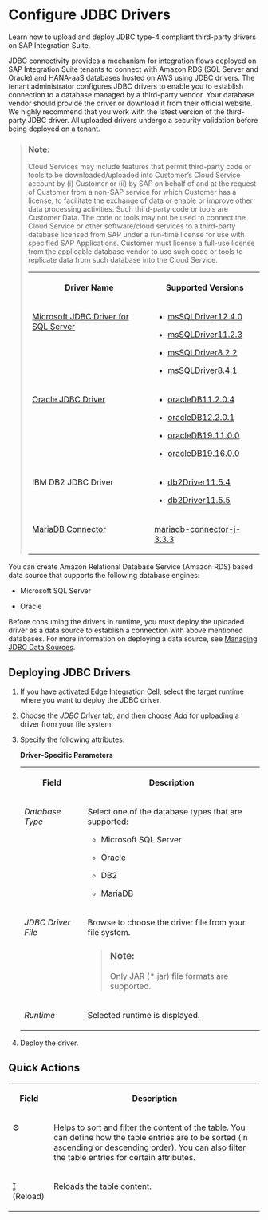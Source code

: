 <!-- loio77c7d9550e12494eb600ec82496ef215 -->

<link rel="stylesheet" type="text/css" href="../css/sap-icons.css"/>

# Configure JDBC Drivers

Learn how to upload and deploy JDBC type-4 compliant third-party drivers on SAP Integration Suite.

JDBC connectivity provides a mechanism for integration flows deployed on SAP Integration Suite tenants to connect with Amazon RDS \(SQL Server and Oracle\) and HANA-aaS databases hosted on AWS using JDBC drivers. The tenant administrator configures JDBC drivers to enable you to establish connection to a database managed by a third-party vendor. Your database vendor should provide the driver or download it from their official website. We highly recommend that you work with the latest version of the third-party JDBC driver. All uploaded drivers undergo a security validation before being deployed on a tenant.

> ### Note:  
> Cloud Services may include features that permit third-party code or tools to be downloaded/uploaded into Customer’s Cloud Service account by \(i\) Customer or \(ii\) by SAP on behalf of and at the request of Customer from a non-SAP service for which Customer has a license, to facilitate the exchange of data or enable or improve other data processing activities. Such third-party code or tools are Customer Data. The code or tools may not be used to connect the Cloud Service or other software/cloud services to a third-party database licensed from SAP under a run-time license for use with specified SAP Applications. Customer must license a full-use license from the applicable database vendor to use such code or tools to replicate data from such database into the Cloud Service.
> 
> 
> <table>
> <tr>
> <th valign="top">
> 
> Driver Name
> 
> </th>
> <th valign="top">
> 
> Supported Versions
> 
> </th>
> </tr>
> <tr>
> <td valign="top">
> 
> [Microsoft JDBC Driver for SQL Server](https://learn.microsoft.com/en-us/sql/connect/jdbc/release-notes-for-the-jdbc-driver?view=sql-server-ver15#82) 
> 
> </td>
> <td valign="top">
> 
> -   [msSQLDriver12.4.0](https://repo1.maven.org/maven2/com/microsoft/sqlserver/mssql-jdbc/12.4.0.jre8)
> -   [msSQLDriver11.2.3](https://repo1.maven.org/maven2/com/microsoft/sqlserver/mssql-jdbc/11.2.3.jre8)
> -   [msSQLDriver8.2.2](https://repo1.maven.org/maven2/com/microsoft/sqlserver/mssql-jdbc/8.2.2.jre8/)
> 
> -   [msSQLDriver8.4.1](https://repo1.maven.org/maven2/com/microsoft/sqlserver/mssql-jdbc/8.4.1.jre8/)
> 
> 
> 
> 
> </td>
> </tr>
> <tr>
> <td valign="top">
> 
> [Oracle JDBC Driver](https://www.oracle.com/database/technologies/appdev/jdbc-downloads.html)
> 
> </td>
> <td valign="top">
> 
> -   [oracleDB11.2.0.4](https://repo1.maven.org/maven2/com/oracle/database/jdbc/ojdbc6/)
> 
> -   [oracleDB12.2.0.1](https://repo1.maven.org/maven2/com/oracle/database/jdbc/ojdbc8/12.2.0.1/)
> 
> -   [oracleDB19.11.0.0](https://repo1.maven.org/maven2/com/oracle/database/jdbc/ojdbc8/19.11.0.0/)
> 
> -   [oracleDB19.16.0.0](https://repo1.maven.org/maven2/com/oracle/database/jdbc/ojdbc8/19.16.0.0/)
> 
> 
> 
> 
> </td>
> </tr>
> <tr>
> <td valign="top">
> 
> IBM DB2 JDBC Driver
> 
> </td>
> <td valign="top">
> 
> -   [db2Driver11.5.4](https://www.ibm.com/support/pages/node/6241980)
> 
> -   [db2Driver11.5.5](https://www.ibm.com/support/pages/node/6438025)
> 
> 
> 
> 
> </td>
> </tr>
> <tr>
> <td valign="top">
> 
> [MariaDB Connector](https://www.mariadb.com/docs/server/release-notes/mariadb-connector-j-3-3/3-3-3/) 
> 
> </td>
> <td valign="top">
> 
> [mariadb-connector-j-3.3.3](https://dlm.mariadb.com/browse/java8_connector/293/1970/) 
> 
> </td>
> </tr>
> </table>

You can create Amazon Relational Database Service \(Amazon RDS\) based data source that supports the following database engines:

-   Microsoft SQL Server

-   Oracle


Before consuming the drivers in runtime, you must deploy the uploaded driver as a data source to establish a connection with above mentioned databases. For more information on deploying a data source, see [Managing JDBC Data Sources](managing-jdbc-data-sources-4c873fa.md).



<a name="loio77c7d9550e12494eb600ec82496ef215__section_h2l_l4l_cfb"/>

## Deploying JDBC Drivers

1.  If you have activated Edge Integration Cell, select the target runtime where you want to deploy the JDBC driver.

2.  Choose the *JDBC Driver* tab, and then choose *Add* for uploading a driver from your file system.

3.  Specify the following attributes:

    **Driver-Specific Parameters**


    <table>
    <tr>
    <th valign="top">

    Field
    
    </th>
    <th valign="top">

    Description
    
    </th>
    </tr>
    <tr>
    <td valign="top">
    
    *Database Type*
    
    </td>
    <td valign="top">
    
    Select one of the database types that are supported:

    -   Microsoft SQL Server

    -   Oracle

    -   DB2

    -   MariaDB


    
    </td>
    </tr>
    <tr>
    <td valign="top">
    
    *JDBC Driver File*
    
    </td>
    <td valign="top">
    
    Browse to choose the driver file from your file system.

    > ### Note:  
    > Only JAR \(\*.jar\) file formats are supported.


    
    </td>
    </tr>
    <tr>
    <td valign="top">
    
    *Runtime*
    
    </td>
    <td valign="top">
    
    Selected runtime is displayed.
    
    </td>
    </tr>
    </table>
    
4.  Deploy the driver.




<a name="loio77c7d9550e12494eb600ec82496ef215__section_igy_brm_cfb"/>

## Quick Actions


<table>
<tr>
<th valign="top">

Field

</th>
<th valign="top">

Description

</th>
</tr>
<tr>
<td valign="top">

:gear:

</td>
<td valign="top">

Helps to sort and filter the content of the table. You can define how the table entries are to be sorted \(in ascending or descending order\). You can also filter the table entries for certain attributes.

</td>
</tr>
<tr>
<td valign="top">

<span class="SAP-icons-V5"></span> \(Reload\)

</td>
<td valign="top">

Reloads the table content.

</td>
</tr>
</table>

